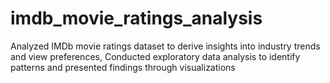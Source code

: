 # imdb_movie_ratings_analysis
Analyzed IMDb movie ratings dataset to derive insights into industry trends and view preferences, Conducted exploratory data analysis to identify patterns and presented findings through visualizations
